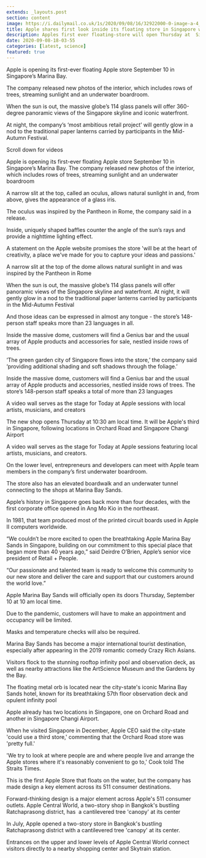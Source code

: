 ```yaml
---
extends: _layouts.post
section: content
image: https://i.dailymail.co.uk/1s/2020/09/08/16/32922000-0-image-a-4_1599578395088.jpg 
title: Apple shares first look inside its floating store in Singapore which boasts an underwater boardroom 
description: Apples first ever floating-store will open Thursday at  Singapores Marina Bay Sands. The immense dome offers 360-degree views of the skyline during the day, and glows at night. 
date: 2020-09-08-18-03-55 
categories: [latest, science] 
featured: true 
--- 
```

Apple is opening its first-ever floating Apple store September 10 in Singapore’s Marina Bay. 

The company released new photos of the interior, which includes rows of trees, streaming sunlight and an underwater boardroom.

When the sun is out, the massive globe’s 114 glass panels will offer 360-degree panoramic views of the Singapore skyline and iconic waterfront.

At night, the company’s ‘most ambitious retail project’ will gently glow in a nod to the traditional paper lanterns carried by participants in the Mid-Autumn Festival.

Scroll down for videos 

Apple is opening its first-ever floating Apple store September 10 in Singapore’s Marina Bay. The company released new photos of the interior, which includes rows of trees, streaming sunlight and an underwater boardroom 

A narrow slit at the top, called an oculus, allows natural sunlight in and, from above, gives the appearance of a glass iris.

The oculus was inspired by the Pantheon in Rome, the company said in a release.

Inside, uniquely shaped baffles counter the angle of the sun’s rays and provide a nighttime lighting effect.

A statement on the Apple website promises the store 'will be at the heart of creativity, a place we've made for you to capture your ideas and passions.'

A narrow slit at the top of the dome allows natural sunlight in and was inspired by the Pantheon in Rome

When the sun is out, the massive globe’s 114 glass panels will offer panoramic views of the Singapore skyline and waterfront. At night, it will gently glow in a nod to the traditional paper lanterns carried by participants in the Mid-Autumn Festival

And those ideas can be expressed in almost any tongue - the store’s 148-person staff speaks more than 23 languages in all.

Inside the massive dome, customers will find a Genius bar and the usual array of Apple products and accessories for sale, nestled inside rows of trees.

‘The green garden city of Singapore flows into the store,’ the company said ‘providing additional shading and soft shadows through the foliage.’

Inside the massive dome, customers will find a Genius bar and the usual array of Apple products and accessories, nestled inside rows of trees. The store’s 148-person staff speaks a total of more than 23 languages

A video wall serves as the stage for Today at Apple sessions with local artists, musicians, and creators

The new shop opens Thursday at 10:30 am local time. It will be Apple's third in Singapore, following locations in Orchard Road and Singapore Changi Airport

A video wall serves as the stage for Today at Apple sessions featuring local artists, musicians, and creators.

On the lower level, entrepreneurs and developers can meet with Apple team members in the company’s first underwater boardroom.

The store also has an elevated boardwalk and an underwater tunnel connecting to the shops at Marina Bay Sands.

Apple’s history in Singapore goes back more than four decades, with the first corporate office opened in Ang Mo Kio in the northeast.

In 1981, that team produced most of the printed circuit boards used in Apple II computers worldwide.

“We couldn’t be more excited to open the breathtaking Apple Marina Bay Sands in Singapore, building on our commitment to this special place that began more than 40 years ago,” said Deirdre O’Brien, Apple’s senior vice president of Retail + People.

“Our passionate and talented team is ready to welcome this community to our new store and deliver the care and support that our customers around the world love.” 

Apple Marina Bay Sands will officially open its doors Thursday, September 10 at 10 am local time.

Due to the pandemic, customers will have to make an appointment and occupancy will be limited.

Masks and temperature checks will also be required.

Marina Bay Sands has become a major international tourist destination, especially after appearing in the 2019 romantic comedy Crazy Rich Asians.

Visitors flock to the stunning rooftop infinity pool and observation deck, as well as nearby attractions like the ArtScience Museum and the Gardens by the Bay.

The floating metal orb is located near the city-state's iconic Marina Bay Sands hotel, known for its breathtaking 57th floor observation deck and opulent infinity pool

Apple already has two locations in Singapore, one on Orchard Road and another in Singapore Changi Airport.

When he visited Singapore in December, Apple CEO said the city-state 'could use a third store,' commenting that the Orchard Road store was 'pretty full.'

'We try to look at where people are and where people live and arrange the Apple stores where it's reasonably convenient to go to,' Cook told The Straits Times.

This is the first Apple Store that floats on the water, but the company has made design a key element across its 511 consumer destinations.

Forward-thinking design is a major element across Apple's 511 consumer outlets. Apple Central World, a two-story shop in Bangkok's bustling Ratchaprasong district, has  a cantilevered tree 'canopy' at its center

In July, Apple opened a two-story store in Bangkok's bustling Ratchaprasong district with a cantilevered tree 'canopy' at its center.

Entrances on the upper and lower levels of Apple Central World connect visitors directly to a nearby shopping center and Skytrain station.

